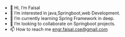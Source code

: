 - 👋 Hi, I’m Faisal
- 👀 I’m interested in java,Springboot,web Development.
- 🌱 I’m currently learning Spring Framework in deep.
- 💞️ I’m looking to collaborate on Springboot projects.
- 📫 How to reach me engr.faisal.cse@gmail.com

<!---
faisalkhan-cse/faisalkhan-cse is a ✨ special ✨ repository because its `README.md` (this file) appears on your GitHub profile.
You can click the Preview link to take a look at your changes.
--->
